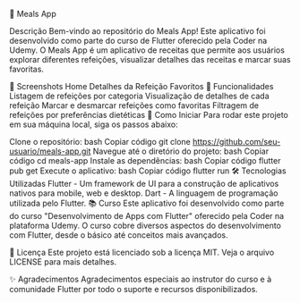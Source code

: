 📱 Meals App
 

Descrição
Bem-vindo ao repositório do Meals App! Este aplicativo foi desenvolvido como parte do curso de Flutter oferecido pela Coder na Udemy. O Meals App é um aplicativo de receitas que permite aos usuários explorar diferentes refeições, visualizar detalhes das receitas e marcar suas favoritas.

📸 Screenshots
Home	Detalhes da Refeição	Favoritos
🎯 Funcionalidades
Listagem de refeições por categoria
Visualização de detalhes de cada refeição
Marcar e desmarcar refeições como favoritas
Filtragem de refeições por preferências dietéticas
🚀 Como Iniciar
Para rodar este projeto em sua máquina local, siga os passos abaixo:

Clone o repositório:
bash
Copiar código
git clone https://github.com/seu-usuario/meals-app.git
Navegue até o diretório do projeto:
bash
Copiar código
cd meals-app
Instale as dependências:
bash
Copiar código
flutter pub get
Execute o aplicativo:
bash
Copiar código
flutter run
🛠️ Tecnologias Utilizadas
Flutter - Um framework de UI para a construção de aplicativos nativos para mobile, web e desktop.
Dart - A linguagem de programação utilizada pelo Flutter.
📚 Curso
Este aplicativo foi desenvolvido como parte do curso "Desenvolvimento de Apps com Flutter" oferecido pela Coder na plataforma Udemy. O curso cobre diversos aspectos do desenvolvimento com Flutter, desde o básico até conceitos mais avançados.

📄 Licença
Este projeto está licenciado sob a licença MIT. Veja o arquivo LICENSE para mais detalhes.

✨ Agradecimentos
Agradecimentos especiais ao instrutor do curso e à comunidade Flutter por todo o suporte e recursos disponibilizados.

